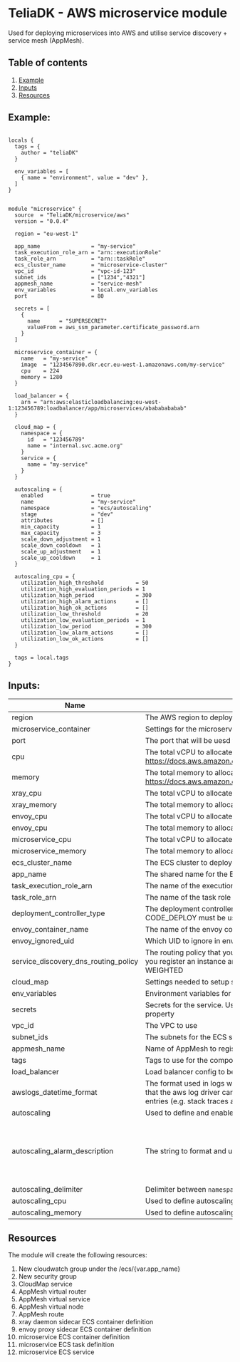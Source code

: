 # TeliaDK - AWS microservice module

Used for deploying microservices into AWS and utilise service discovery + service mesh (AppMesh).

## Table of contents

1. [ Example ](#example)
2. [ Inputs ](#inputs)
3. [ Resources ](#resources)

## Example:

```hcl

locals {
  tags = {
    author = "teliaDK"
  }

  env_variables = [
    { name = "environment", value = "dev" },
  ]
}


module "microservice" {
  source  = "TeliaDK/microservice/aws"
  version = "0.0.4"

  region = "eu-west-1"

  app_name                = "my-service"
  task_execution_role_arn = "arn::executionRole"
  task_role_arn           = "arn::taskRole"
  ecs_cluster_name        = "microservice-cluster"
  vpc_id                  = "vpc-id-123"
  subnet_ids              = ["1234","4321"]
  appmesh_name            = "service-mesh"
  env_variables           = local.env_variables
  port                    = 80

  secrets = [
    {
      name      = "SUPERSECRET"
      valueFrom = aws_ssm_parameter.certificate_password.arn
    }
  ]

  microservice_container = {
    name   = "my-service"
    image  = "1234567890.dkr.ecr.eu-west-1.amazonaws.com/my-service"
    cpu    = 224
    memory = 1280
  }

  load_balancer = {
    arn = "arn:aws:elasticloadbalancing:eu-west-1:123456789:loadbalancer/app/microservices/abababababab"
  }

  cloud_map = {
    namespace = {
      id   = "123456789"
      name = "internal.svc.acme.org"
    }
    service = {
      name = "my-service"
    }
  }

  autoscaling = {
    enabled               = true
    name                  = "my-service"
    namespace             = "ecs/autoscaling"
    stage                 = "dev"
    attributes            = []
    min_capacity          = 1
    max_capacity          = 3
    scale_down_adjustment = 1
    scale_down_cooldown   = 1
    scale_up_adjustment   = 1
    scale_up_cooldown     = 1
  }

  autoscaling_cpu = {
    utilization_high_threshold          = 50
    utilization_high_evaluation_periods = 1
    utilization_high_period             = 300
    utilization_high_alarm_actions      = []
    utilization_high_ok_actions         = []
    utilization_low_threshold           = 20
    utilization_low_evaluation_periods  = 1
    utilization_low_period              = 300
    utilization_low_alarm_actions       = []
    utilization_low_ok_actions          = []
  }

  tags = local.tags
}
```

## Inputs:

| Name                                 | Description                                                                                                                                                                                                                    |     Type     |                                Default                                | Required |
| ------------------------------------ | ------------------------------------------------------------------------------------------------------------------------------------------------------------------------------------------------------------------------------ | :----------: | :-------------------------------------------------------------------: | :------: |
| region                               | The AWS region to deploy the compute module in                                                                                                                                                                                 |    string    |                               eu-west-1                               |    no    |
| microservice_container               | Settings for the microservice container                                                                                                                                                                                        |    object    |                                   -                                   |   yes    |
| port                                 | The port that will be uesd for port mapping <HOST>:<CONTAINER>                                                                                                                                                                 |    number    |                                 8080                                  |    no    |
| cpu                                  | The total vCPU to allocate for the ECS service. Valid configuration at https://docs.aws.amazon.com/AmazonECS/latest/developerguide/AWS_Fargate.html                                                                            |    number    |                                  512                                  |    no    |
| memory                               | The total memory to allocate for the ECS service. Valid configuration at https://docs.aws.amazon.com/AmazonECS/latest/developerguide/AWS_Fargate.html                                                                          |    number    |                                 2048                                  |    no    |
| xray_cpu                             | The total vCPU to allocate to the xray container                                                                                                                                                                               |    number    |                                  32                                   |    no    |
| xray_memory                          | The total memory to allocate to the xray container                                                                                                                                                                             |    number    |                                  256                                  |    no    |
| envoy_cpu                            | The total vCPU to allocate to the envoy container                                                                                                                                                                              |    number    |                                  256                                  |    no    |
| envoy_cpu                            | The total memory to allocate to the envoy container                                                                                                                                                                            |    number    |                                  512                                  |    no    |
| microservice_cpu                     | The total vCPU to allocate to the microservice                                                                                                                                                                                 |    number    |                                  224                                  |    no    |
| microservice_memory                  | The total memory to allocate to the microservice                                                                                                                                                                               |    number    |                                 1280                                  |    no    |
| ecs_cluster_name                     | The ECS cluster to deploy the ECS Fargate into                                                                                                                                                                                 |    string    |                                   -                                   |   yes    |
| app_name                             | The shared name for the ECS Fargate service and task definitions                                                                                                                                                               |    string    |                                   -                                   |   yes    |
| task_execution_role_arn              | The name of the execution role to use with the service                                                                                                                                                                         |    string    |                                 null                                  |    no    |
| task_role_arn                        | The name of the task role to use with the service                                                                                                                                                                              |    string    |                                 null                                  |    no    |
| deployment_controller_type           | The deployment controller type to use in ECS service. For blue/green, CODE_DEPLOY must be used                                                                                                                                 |    string    |                                  ECS                                  |    no    |
| envoy_container_name                 | The name of the envoy container to be used in AppMesh proxy                                                                                                                                                                    |    string    |                                 envoy                                 |    no    |
| envoy_ignored_uid                    | Which UID to ignore in envoy docker container                                                                                                                                                                                  |    string    |                                 1337                                  |    no    |
| service_discovery_dns_routing_policy | The routing policy that you want to apply to all records that Route 53 creates when you register an instance and specify the service. Valid Values: MULTIVALUE, WEIGHTED                                                       |    string    |                              MULTIVALUE                               |    no    |
| cloud_map                            | Settings needed to setup service discovery through AWS CloudMap                                                                                                                                                                |    object    |                                   -                                   |   yes    |
| env_variables                        | Environment variables for the service                                                                                                                                                                                          |    object    |                                 null                                  |    no    |
| secrets                              | Secrets for the service. Use arn of paramaters in parameter store for the valueFrom property                                                                                                                                   |    object    |                                 null                                  |    no    |
| vpc_id                               | The VPC to use                                                                                                                                                                                                                 |    string    |                                   -                                   |   yes    |
| subnet_ids                           | The subnets for the ECS service network configuration                                                                                                                                                                          | list(string) |                                   -                                   |   yes    |
| appmesh_name                         | Name of AppMesh to register service components in                                                                                                                                                                              |    string    |                                   -                                   |   yes    |
| tags                                 | Tags to use for the components created by the module                                                                                                                                                                           | map(string)  |                                   -                                   |   yes    |
| load_balancer                        | Load balancer config to be used in ECS service                                                                                                                                                                                 |    object    |                                 null                                  |    no    |
| awslogs_datetime_format              | The format used in logs written by the application in the container. Used for ensuring that the aws log driver can parse the logs correctly and not split them into several entries (e.g. stack traces are kept in one entry). |    string    |                           %Y-%m-%d %H:%M:%S                           |    no    |
| autoscaling                          | Used to define and enable autoscaling for the ECS service                                                                                                                                                                      |    object    |                                 null                                  |    no    |
| autoscaling_alarm_description        | The string to format and use as the alarm description                                                                                                                                                                          |    string    | Average service %v utilization %v last %d minute(s) over %v period(s) |    no    |
| autoscaling_delimiter                | Delimiter between `namespace`, `stage`, `name` and `attributes`                                                                                                                                                                |    string    |                                   -                                   |    no    |
| autoscaling_cpu                      | Used to define autoscaling based on CPU usage                                                                                                                                                                                  |    object    |                                 null                                  |    no    |
| autoscaling_memory                   | Used to define autoscaling based on Memory usage                                                                                                                                                                               |    object    |                                 null                                  |    no    |

## Resources

The module will create the following resources:

1. New cloudwatch group under the /ecs/{var.app_name}
2. New security group
3. CloudMap service
4. AppMesh virtual router
5. AppMesh virtual service
6. AppMesh virtual node
7. AppMesh route
8. xray daemon sidecar ECS container definition
9. envoy proxy sidecar ECS container definition
10. microservice ECS container definition
11. microservice ECS task definition
12. microservice ECS service
